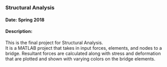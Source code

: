### Structural Analysis
#### Date: Spring 2018
#### Description:
This is the final project for Structural Analysis.  
It is a MATLAB project that takes in input forces, elements, and nodes to a bridge. Resultant forces are calculated along with stress and deformation that are plotted and shown with varying colors on the bridge elements.
